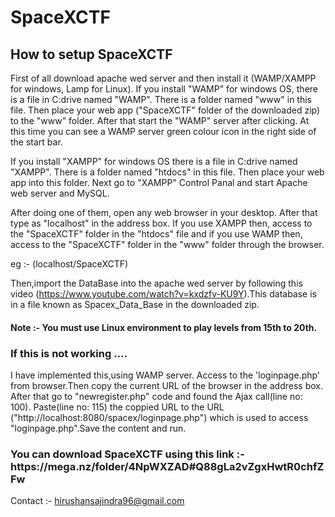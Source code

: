 <h1> SpaceXCTF </h1>

<h2>How to setup SpaceXCTF</h2>

First of all download apache wed server and then install it (WAMP/XAMPP for windows, Lamp for Linux).
If you install "WAMP" for windows OS, there is a file in C:drive named "WAMP". There is a folder named "www" in this file. Then place your web app ("SpaceXCTF" folder of the downloaded zip) to the "www" folder. After that start the "WAMP" server after clicking. At this time you can see a WAMP server green colour icon in the right side of the start bar.

If you install "XAMPP" for windows OS there is a file in C:drive named "XAMPP". There is a folder named "htdocs" in this file. Then place your web app into this folder. Next go to "XAMPP" Control Panal and start Apache web server and MySQL.

After doing one of them, open any web browser in your desktop. After that type as "localhost" in the address box. If you use XAMPP then, access to the "SpaceXCTF" folder in the "htdocs" file and if you use WAMP then, access to the "SpaceXCTF" folder in the "www" folder through the browser.

eg :- (localhost/SpaceXCTF)

Then,import the DataBase into the apache wed server by following this video (https://www.youtube.com/watch?v=kxdzfv-KU9Y).This database is in a file known as Spacex_Data_Base in the downloaded zip.

<h4> Note :- You must use Linux environment to play levels from 15th to 20th. </h4>

<h3>If this is not working ....</h3>
I have implemented this,using WAMP server. Access to the 'loginpage.php' from browser.Then copy the current URL of the browser in the address box. After that go to "newregister.php" code and found the Ajax call(line no: 100). Paste(line no: 115) the coppied URL to the URL ("http://localhost:8080/spacex/loginpage.php") which is used to access "loginpage.php".Save the content and run.

<h3>You can download SpaceXCTF using this link :- https://mega.nz/folder/4NpWXZAD#Q88gLa2vZgxHwtR0chfZFw </h3>

Contact :- hirushansajindra96@gmail.com
